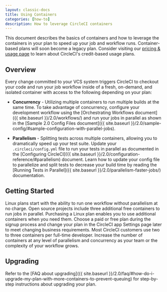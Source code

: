 ```yaml
---
layout: classic-docs
title: Using Containers
categories: [how-to]
description: How to leverage CircleCI containers
---
```


This document describes the basics of containers and how to leverage the containers in
your plan to speed up your job and workflow runs. Container-based plans will soon become a
legacy plan. Consider visiting our [pricing & usage page](https://circleci.com/pricing/usage/) to learn about CircleCI's credit-based usage plans.

## Overview

Every change committed to your VCS system triggers CircleCI to checkout your code and run your job workflow inside of a fresh, on-demand, and isolated container with access to the following depending on your plan: 

- **Concurrency** - Utilizing multiple containers to run multiple builds at the same time. To take advantage of concurrency, configure your development workflow using the [Orchestrating Workflows document]({{ site.baseurl }}/2.0/workflows/)
and run your jobs in parallel as shown in the [Sample 2.0 Config Files document]({{ site.baseurl }}/2.0/sample-config/#sample-configuration-with-parallel-jobs).

- **Parallelism** - Splitting tests across multiple containers, allowing you to dramatically speed up your test suite. Update your `.circleci/config.yml` file to run your tests in parallel as documented in the [Configuring CircleCI]({{ site.baseurl }}/2.0/configuration-reference/#parallelism) document. Learn how to update your config file to parallelize and split tests to decrease your build time by reading the [Running Tests in Parallel]({{ site.baseurl }}/2.0/parallelism-faster-jobs/) documentation.

## Getting Started

Linux plans start with the ability to run one workflow without parallelism at no charge. Open source projects include three additional free containers to run jobs in parallel. Purchasing a Linux plan enables you to use additional containers when you need them. Choose a paid or free plan during the signup process and change your plan in the CircleCI app Settings page later to meet changing business requirements. Most CircleCI customers use two to three containers per full-time developer. Increase the number of containers at any level of parallelism and concurrency as your team or the complexity of your workflow grows.

## Upgrading

Refer to the [FAQ about upgrading]({{ site.baseurl }}/2.0/faq/#how-do-i-upgrade-my-plan-with-more-containers-to-prevent-queuing) for step-by-step instructions about upgrading your plan.

